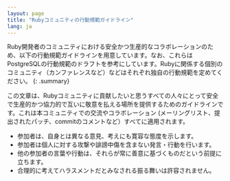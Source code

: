 ```yaml
---
layout: page
title: "Rubyコミュニティの行動規範ガイドライン"
lang: ja
---
```


Ruby開発者のコミュニティにおける安全かつ生産的なコラボレーションのため、以下の行動規範ガイドラインを用意しています。なお、これらはPostgreSQLの行動規範のドラフトを参考にしています。Rubyに関係する個別のコミュニティ（カンファレンスなど）などはそれぞれ独自の行動規範を定めてください。
{: .summary}

この文章は、Rubyコミュニティに貢献したいと思うすべての人々にとって安全で生産的かつ協力的で互いに敬意を払える場所を提供するためのガイドラインです。これは本コミュニティでの交流やコラボレーション (メーリングリスト、提出されたパッチ、commitのコメントなど）すべてに適用されます。

 * 参加者は、自身とは異なる意見、考えにも寛容な態度を示します。
 * 参加者は個人に対する攻撃や誹謗中傷を含まない発言・行動を行います。
 * 他の参加者の言葉や行動は、それらが常に善意に基づくものだという前提に立ちます。
 * 合理的に考えてハラスメントだとみなされる振る舞いは許容されません。
